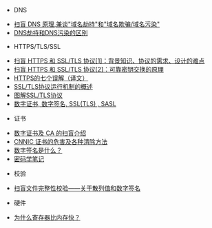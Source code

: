 * DNS
 - [扫盲 DNS 原理,兼谈"域名劫持"和"域名欺骗/域名污染"](2015_05_23_001.md)
 - [DNS劫持和DNS污染的区别](2015_05_23_007.md)

* HTTPS/TLS/SSL
 - [扫盲 HTTPS 和 SSL/TLS 协议[1]：背景知识、协议的需求、设计的难点](2015_05_23_002.md)
 - [扫盲 HTTPS 和 SSL/TLS 协议[2]：可靠密钥交换的原理](2015_05_23_003.md)
 - [HTTPS的七个误解（译文）](待定)
 - [SSL/TLS协议运行机制的概述](2015_05_23_010.md)
 - [图解SSL/TLS协议](2015_05_23_011.md)
 - [数字证书, 数字签名, SSL(TLS) , SASL](http://www.cnblogs.com/mailingfeng/archive/2012/07/18/2597392.html)

* 证书
 - [数字证书及 CA 的扫盲介绍](2015_05_23_004.md)
 - [CNNIC 证书的危害及各种清除方法](2015_05_23_005.md)
 - [数字签名是什么？](2015_05_23_008.md)
 - [密码学笔记](2015_05_23_009.md)

* 校验
 - [扫盲文件完整性校验——关于散列值和数字签名](2015_05_23_006.md)

* 硬件
 - [为什么寄存器比内存快？](2015_05_23_012.md)